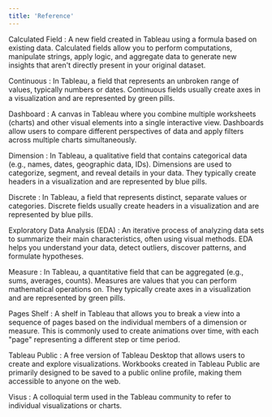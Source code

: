 ```yaml
---
title: 'Reference'
---
```


Calculated Field
: A new field created in Tableau using a formula based on existing data. Calculated fields allow you to perform computations, manipulate strings, apply logic, and aggregate data to generate new insights that aren't directly present in your original dataset.

Continuous
: In Tableau, a field that represents an unbroken range of values, typically numbers or dates. Continuous fields usually create axes in a visualization and are represented by green pills.

Dashboard
: A canvas in Tableau where you combine multiple worksheets (charts) and other visual elements into a single interactive view. Dashboards allow users to compare different perspectives of data and apply filters across multiple charts simultaneously.

Dimension
: In Tableau, a qualitative field that contains categorical data (e.g., names, dates, geographic data, IDs). Dimensions are used to categorize, segment, and reveal details in your data. They typically create headers in a visualization and are represented by blue pills.

Discrete
: In Tableau, a field that represents distinct, separate values or categories. Discrete fields usually create headers in a visualization and are represented by blue pills.

Exploratory Data Analysis (EDA)
: An iterative process of analyzing data sets to summarize their main characteristics, often using visual methods. EDA helps you understand your data, detect outliers, discover patterns, and formulate hypotheses.

Measure
: In Tableau, a quantitative field that can be aggregated (e.g., sums, averages, counts). Measures are values that you can perform mathematical operations on. They typically create axes in a visualization and are represented by green pills.

Pages Shelf
: A shelf in Tableau that allows you to break a view into a sequence of pages based on the individual members of a dimension or measure. This is commonly used to create animations over time, with each "page" representing a different step or time period.

Tableau Public
: A free version of Tableau Desktop that allows users to create and explore visualizations. Workbooks created in Tableau Public are primarily designed to be saved to a public online profile, making them accessible to anyone on the web.

Visus
: A colloquial term used in the Tableau community to refer to individual visualizations or charts.
